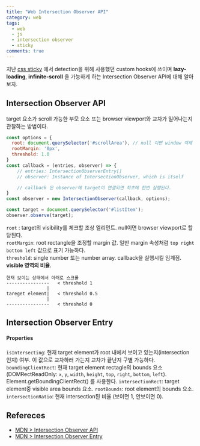```yaml
---
title: "Web Intersection Observer API"  
category: web  
tags:
  - web
  - js
  - intersection observer
  - sticky
comments: true
---
```

지난 [css sticky](https://yhancsx.github.io/web/web-css-position/) 에서 detection을 위해 사용했던 custom hooks에 쓰이며
**lazy-loading**, **infinite-scroll** 을 가능하게 하는 Intersection Observer API에 대해 알아보자.

## Intersection Observer API
target 요소가 scroll 가능한 부모 요소 또는 browser viewport와 교차가 일어나는지 관찰하는 방법이다.

```javascript
const options = {
  root: document.querySelector('#scrollArea'), // null 이면 window 객체
  rootMargin: '0px',
  threshold: 1.0
}
const callback = (entries, observer) => {
    // entries: IntersectionObserverEntry[]
    // observer: Instance of IntersectionObserver, which is itself

    // callback 은 observer에 target이 연결되면 최초에 한번 실행된다.
}
const observer = new IntersectionObserver(callback, options);

const target = document.querySelector('#listItem');
observer.observe(target);
```
`root` : target의 visibility를 체크할 조상 엘리먼트. null이면 browser viewport로 할당된다.  
`rootMargin`: root rectangle을 조정할 margin 값. 일반 margin 속성처럼 `top right bottom left` 값으로 표기 가능하다.  
`threshold`: single number 또는 number array. callback을 실행시킬 임계점. **visible 영역의 비율**.  
```
현재 보이는 상태에서 아래로 스크롤
----------------   < threshold 1
               |
tareget element|   < threshold 0.5
               |
----------------   < threshold 0
``` 

## Intersection Observer Entry
#### Properties
`isIntersecting`: 현재 target element가 root 내에서 보이고 있는지(intersection 인지) 여부. 이 값으로 교차하러 가는지 교차가 끝난지 구별 가능하다.
`boundingClientRect`: 현재 target element rectagle의 bounds 요소 (DOMRectReadOnly: `x`, `y`, `width`, `height`, `top`, `right`, `bottom`, `left`). Element.getBoundingClientRect() 를 사용한다.
`intersectionRect`: target element중 visible area bounds 요소.
`rootBounds`: root element의 bounds 요소.
`intersectionRatio`: 현재 intersection된 비율 (보이면 1, 안보이면 0).


## Refereces
- [MDN > Intersection Observer API](https://developer.mozilla.org/en-US/docs/Web/API/Intersection_Observer_API)
- [MDN > Intersection Observer Entry](https://developer.mozilla.org/en-US/docs/Web/API/IntersectionObserverEntry)


